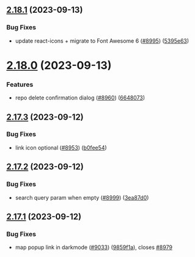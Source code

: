 ## [2.18.1](https://github.com/EddieHubCommunity/BioDrop/compare/v2.18.0...v2.18.1) (2023-09-13)


### Bug Fixes

* update react-icons + migrate to Font Awesome 6 ([#8995](https://github.com/EddieHubCommunity/BioDrop/issues/8995)) ([5395e63](https://github.com/EddieHubCommunity/BioDrop/commit/5395e63eb03d1baba42df7d897e51e3a013f7165))



# [2.18.0](https://github.com/EddieHubCommunity/BioDrop/compare/v2.17.3...v2.18.0) (2023-09-13)


### Features

* repo delete confirmation dialog ([#8960](https://github.com/EddieHubCommunity/BioDrop/issues/8960)) ([6648073](https://github.com/EddieHubCommunity/BioDrop/commit/6648073a0b2c7da846b38d976fda392638f33f51))



## [2.17.3](https://github.com/EddieHubCommunity/BioDrop/compare/v2.17.2...v2.17.3) (2023-09-12)


### Bug Fixes

* link icon optional ([#8953](https://github.com/EddieHubCommunity/BioDrop/issues/8953)) ([b0fee54](https://github.com/EddieHubCommunity/BioDrop/commit/b0fee54a4cef6b829658b93b9e09a446e2dce45c))



## [2.17.2](https://github.com/EddieHubCommunity/BioDrop/compare/v2.17.1...v2.17.2) (2023-09-12)


### Bug Fixes

* search query param when empty ([#8999](https://github.com/EddieHubCommunity/BioDrop/issues/8999)) ([3ea87d0](https://github.com/EddieHubCommunity/BioDrop/commit/3ea87d0c720db8f990a3132fc77017b80b80f0d5))



## [2.17.1](https://github.com/EddieHubCommunity/BioDrop/compare/v2.17.0...v2.17.1) (2023-09-12)


### Bug Fixes

* map popup link in darkmode ([#9033](https://github.com/EddieHubCommunity/BioDrop/issues/9033)) ([9859f1a](https://github.com/EddieHubCommunity/BioDrop/commit/9859f1a69adad8cfbcf849103a576837888a4bc9)), closes [#8979](https://github.com/EddieHubCommunity/BioDrop/issues/8979)



